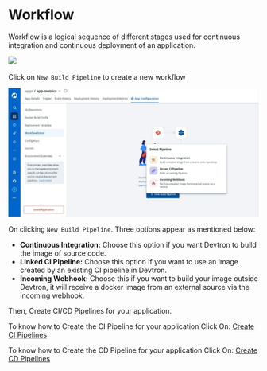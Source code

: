 # Workflow

Workflow is a logical sequence of different stages used for continuous integration and continuous deployment of an application.

![](../../../.gitbook/assets/arora1%20%282%29.gif)

Click on `New Build Pipeline` to create a new workflow


![](../images/workflow-ci.jpg)

On clicking `New Build Pipeline`. Three options appear as mentioned below:

* **Continuous Integration:** Choose this option if you want Devtron to build the image of source code.
* **Linked CI Pipeline:** Choose this option if you want to use an image created by an existing CI pipeline in Devtron.
* **Incoming Webhook:** Choose this if you want to build your image outside Devtron, it will receive a docker image from an external source via the incoming webhook.


Then, Create CI/CD Pipelines for your application.

To know how to Create the CI Pipeline for your application Click On: [Create CI Pipelines](ci-pipeline.md)

To know how to Create the CD Pipeline for your application Click On: [Create CD Pipelines](cd-pipeline.md)



